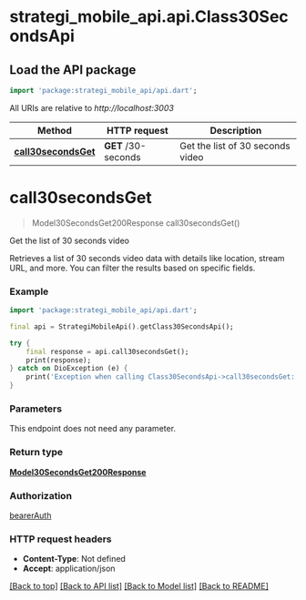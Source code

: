 # strategi_mobile_api.api.Class30SecondsApi

## Load the API package
```dart
import 'package:strategi_mobile_api/api.dart';
```

All URIs are relative to *http://localhost:3003*

Method | HTTP request | Description
------------- | ------------- | -------------
[**call30secondsGet**](Class30SecondsApi.md#call30secondsget) | **GET** /30-seconds | Get the list of 30 seconds video


# **call30secondsGet**
> Model30SecondsGet200Response call30secondsGet()

Get the list of 30 seconds video

Retrieves a list of 30 seconds video data with details like location, stream URL, and more. You can filter the results based on specific fields.

### Example
```dart
import 'package:strategi_mobile_api/api.dart';

final api = StrategiMobileApi().getClass30SecondsApi();

try {
    final response = api.call30secondsGet();
    print(response);
} catch on DioException (e) {
    print('Exception when calling Class30SecondsApi->call30secondsGet: $e\n');
}
```

### Parameters
This endpoint does not need any parameter.

### Return type

[**Model30SecondsGet200Response**](Model30SecondsGet200Response.md)

### Authorization

[bearerAuth](../README.md#bearerAuth)

### HTTP request headers

 - **Content-Type**: Not defined
 - **Accept**: application/json

[[Back to top]](#) [[Back to API list]](../README.md#documentation-for-api-endpoints) [[Back to Model list]](../README.md#documentation-for-models) [[Back to README]](../README.md)


